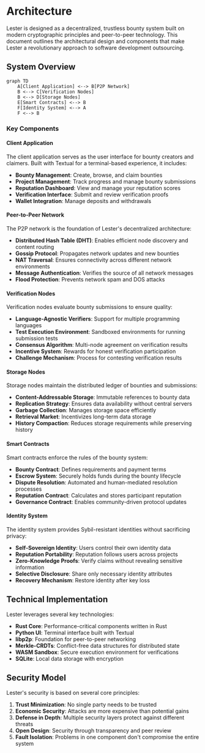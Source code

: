 # Architecture

Lester is designed as a decentralized, trustless bounty system built on modern cryptographic principles and peer-to-peer technology. This document outlines the architectural design and components that make Lester a revolutionary approach to software development outsourcing.

## System Overview

```mermaid
graph TD
    A[Client Application] <--> B[P2P Network]
    B <--> C[Verification Nodes]
    B <--> D[Storage Nodes]
    E[Smart Contracts] <--> B
    F[Identity System] <--> A
    F <--> B
```

### Key Components

#### Client Application

The client application serves as the user interface for bounty creators and claimers. Built with Textual for a terminal-based experience, it includes:

- **Bounty Management**: Create, browse, and claim bounties
- **Project Management**: Track progress and manage bounty submissions
- **Reputation Dashboard**: View and manage your reputation scores
- **Verification Interface**: Submit and review verification proofs
- **Wallet Integration**: Manage deposits and withdrawals

#### Peer-to-Peer Network

The P2P network is the foundation of Lester's decentralized architecture:

- **Distributed Hash Table (DHT)**: Enables efficient node discovery and content routing
- **Gossip Protocol**: Propagates network updates and new bounties
- **NAT Traversal**: Ensures connectivity across different network environments
- **Message Authentication**: Verifies the source of all network messages
- **Flood Protection**: Prevents network spam and DOS attacks

#### Verification Nodes

Verification nodes evaluate bounty submissions to ensure quality:

- **Language-Agnostic Verifiers**: Support for multiple programming languages
- **Test Execution Environment**: Sandboxed environments for running submission tests
- **Consensus Algorithm**: Multi-node agreement on verification results
- **Incentive System**: Rewards for honest verification participation
- **Challenge Mechanism**: Process for contesting verification results

#### Storage Nodes

Storage nodes maintain the distributed ledger of bounties and submissions:

- **Content-Addressable Storage**: Immutable references to bounty data
- **Replication Strategy**: Ensures data availability without central servers
- **Garbage Collection**: Manages storage space efficiently
- **Retrieval Market**: Incentivizes long-term data storage
- **History Compaction**: Reduces storage requirements while preserving history

#### Smart Contracts

Smart contracts enforce the rules of the bounty system:

- **Bounty Contract**: Defines requirements and payment terms
- **Escrow System**: Securely holds funds during the bounty lifecycle
- **Dispute Resolution**: Automated and human-mediated resolution processes
- **Reputation Contract**: Calculates and stores participant reputation
- **Governance Contract**: Enables community-driven protocol updates

#### Identity System

The identity system provides Sybil-resistant identities without sacrificing privacy:

- **Self-Sovereign Identity**: Users control their own identity data
- **Reputation Portability**: Reputation follows users across projects
- **Zero-Knowledge Proofs**: Verify claims without revealing sensitive information
- **Selective Disclosure**: Share only necessary identity attributes
- **Recovery Mechanism**: Restore identity after key loss

## Technical Implementation

Lester leverages several key technologies:

- **Rust Core**: Performance-critical components written in Rust
- **Python UI**: Terminal interface built with Textual
- **libp2p**: Foundation for peer-to-peer networking
- **Merkle-CRDTs**: Conflict-free data structures for distributed state
- **WASM Sandbox**: Secure execution environment for verifications
- **SQLite**: Local data storage with encryption

## Security Model

Lester's security is based on several core principles:

1. **Trust Minimization**: No single party needs to be trusted
2. **Economic Security**: Attacks are more expensive than potential gains
3. **Defense in Depth**: Multiple security layers protect against different threats
4. **Open Design**: Security through transparency and peer review
5. **Fault Isolation**: Problems in one component don't compromise the entire system